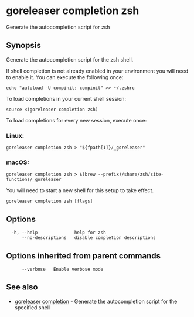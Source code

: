# goreleaser completion zsh

Generate the autocompletion script for zsh

## Synopsis

Generate the autocompletion script for the zsh shell.

If shell completion is not already enabled in your environment you will need
to enable it.  You can execute the following once:

	echo "autoload -U compinit; compinit" >> ~/.zshrc

To load completions in your current shell session:

	source <(goreleaser completion zsh)

To load completions for every new session, execute once:

### Linux:

	goreleaser completion zsh > "${fpath[1]}/_goreleaser"

### macOS:

	goreleaser completion zsh > $(brew --prefix)/share/zsh/site-functions/_goreleaser

You will need to start a new shell for this setup to take effect.


```
goreleaser completion zsh [flags]
```

## Options

```
  -h, --help              help for zsh
      --no-descriptions   disable completion descriptions
```

## Options inherited from parent commands

```
      --verbose   Enable verbose mode
```

## See also

* [goreleaser completion](goreleaser_completion.md)	 - Generate the autocompletion script for the specified shell

